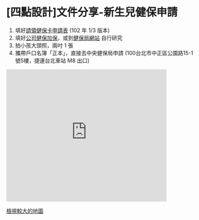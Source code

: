 [四點設計]文件分享-新生兒健保申請 
======

1. 填好[請領健保卡申請表](http://www.nhi.gov.tw/Resource/webdata/12967_2_1020103%E8%AB%8B%E9%A0%98%E5%81%A5%E4%BF%9D%E5%8D%A1%E7%94%B3%E8%AB%8B%E8%A1%A8.pdf) (102 年 1/3 版本)
2. 填好[公司健保加保](http://www.nhi.gov.tw/Resource/webdata/11428_2_2-1%E5%81%A5%E4%BF%9D%E6%8A%95%E4%BF%9D%E8%A1%A810111.pdf)，或到[健保局網站](http://www.nhi.gov.tw/webdata/webdata.aspx?menu=19&menu_id=705&WD_ID=773&webdata_id=2220) 自行研究
3. 拍小孩大頭照，兩吋 1 張
4. 攜帶戶口名簿「正本」，直接去中央健保局申請 (100台北市中正區公園路15-1號5樓，捷運台北車站 M8 出口)

<iframe width="425" height="350" frameborder="0" scrolling="no" marginheight="0" marginwidth="0" src="https://maps.google.com.tw/maps?q=100%E5%8F%B0%E5%8C%97%E5%B8%82%E4%B8%AD%E6%AD%A3%E5%8D%80%E5%85%AC%E5%9C%92%E8%B7%AF15-1%E8%99%9F&amp;aq=f&amp;ie=UTF8&amp;hl=zh-TW&amp;hq=&amp;hnear=100%E5%8F%B0%E5%8C%97%E5%B8%82%E4%B8%AD%E6%AD%A3%E5%8D%80%E5%85%AC%E5%9C%92%E8%B7%AF15-1%E8%99%9F&amp;ll=25.044786,121.517406&amp;spn=0.004053,0.007896&amp;t=m&amp;z=14&amp;brcurrent=3,0x3442a99bd1adbcc7:0xc5ab69bb7491162a,0,0x3442ac6b61dbbd9d:0xc0c243da98cba64b&amp;output=embed"></iframe>

[檢視較大的地圖](https://maps.google.com.tw/maps?q=100%E5%8F%B0%E5%8C%97%E5%B8%82%E4%B8%AD%E6%AD%A3%E5%8D%80%E5%85%AC%E5%9C%92%E8%B7%AF15-1%E8%99%9F&amp;aq=f&amp;ie=UTF8&amp;hl=zh-TW&amp;hq=&amp;hnear=100%E5%8F%B0%E5%8C%97%E5%B8%82%E4%B8%AD%E6%AD%A3%E5%8D%80%E5%85%AC%E5%9C%92%E8%B7%AF15-1%E8%99%9F&amp;ll=25.044786,121.517406&amp;spn=0.004053,0.007896&amp;t=m&amp;z=14&amp;brcurrent=3,0x3442a99bd1adbcc7:0xc5ab69bb7491162a,0,0x3442ac6b61dbbd9d:0xc0c243da98cba64b&amp;source=embed)